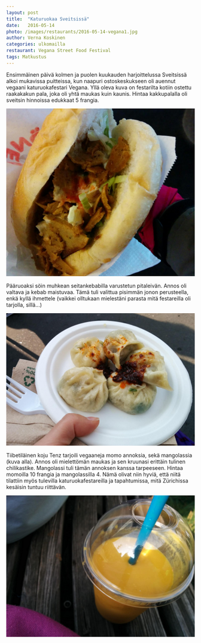 ```yaml
---
layout: post
title:  "Katuruokaa Sveitsissä"
date:   2016-05-14
photo: /images/restaurants/2016-05-14-vegana1.jpg
author: Verna Koskinen
categories: ulkomailla
restaurant: Vegana Street Food Festival
tags: Matkustus
---
```


Ensimmäinen päivä kolmen ja puolen kuukauden harjoittelussa Sveitsissä alkoi mukavissa puitteissa, kun naapuri ostoskeskukseen oli auennut vegaani katuruokafestari Vegana. Yllä oleva kuva on festarilta kotiin ostettu raakakakun pala, joka oli yhtä maukas kuin kaunis. Hintaa kakkupalalla oli sveitsin hinnoissa edukkaat 5 frangia.

![Vegan Döner](/images/restaurants/2016-05-14-vegana2.jpg)

Pääruoaksi söin muhkean seitankebabilla varustetun pitaleivän. Annos oli valtava ja kebab maistuvaa. Tämä tuli valittua pisimmän jonon perusteella, enkä kyllä ihmettele (vaikkei olltukaan mielestäni parasta mitä festareilla oli tarjolla, sillä...)

![Momot](/images/restaurants/2016-05-14-vegana3.jpg)

Tiibetiläinen koju Tenz tarjoili vegaaneja momo annoksia, sekä mangolassia (kuva alla). Annos oli mielettömän maukas ja sen kruunasi erittäin tulinen chilikastike. Mangolassi tuli tämän annoksen kanssa tarpeeseen. Hintaa momoilla 10 frangia ja mangolassilla 4. Nämä olivat niin hyviä, että niitä tilattiin myös tulevilla katuruokafestareilla ja tapahtumissa, mitä Zürichissa kesäisin tuntuu riittävän.

![Mango lassi](/images/restaurants/2016-05-14-vegana4.jpg)
